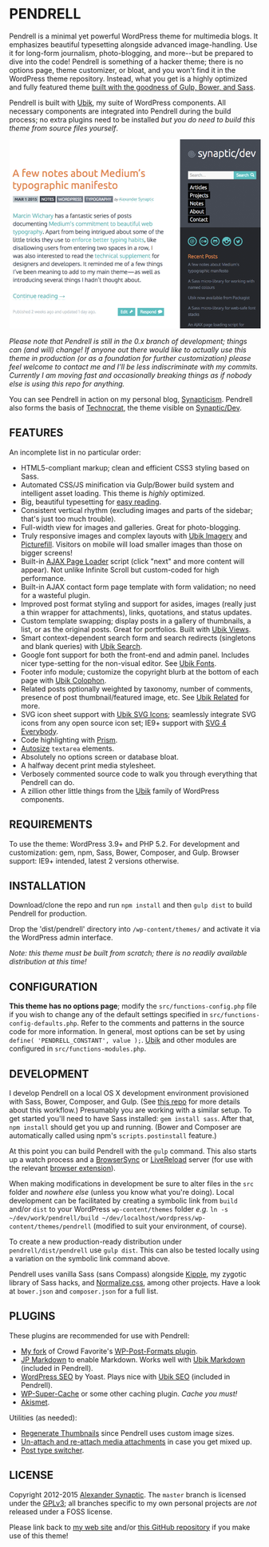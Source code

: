 # PENDRELL

Pendrell is a minimal yet powerful WordPress theme for multimedia blogs. It emphasizes beautiful typesetting alongside advanced image-handling. Use it for long-form journalism, photo-blogging, and more--but be prepared to dive into the code! Pendrell is something of a hacker theme; there is no options page, theme customizer, or bloat, and you won't find it in the WordPress theme repository. Instead, what you get is a highly optimized and fully featured theme [built with the goodness of Gulp, Bower, and Sass](https://github.com/synapticism/wordpress-gulp-bower-sass).

Pendrell is built with [Ubik](https://github.com/synapticism/ubik), my suite of WordPress components. All necessary components are integrated into Pendrell during the build process; no extra plugins need to be installed *but you do need to build this theme from source files yourself*.

![Pendrell example screenshot](/src/screenshot.png "Pendrell example screenshot")

*Please note that Pendrell is still in the 0.x branch of development; things can (and will) change! If anyone out there would like to actually use this theme in production (or as a foundation for further customization) please feel welcome to contact me and I'll be less indiscriminate with my commits. Currently I am moving fast and occasionally breaking things as if nobody else is using this repo for anything.*

You can see Pendrell in action on my personal blog, [Synapticism](http://synapticism.com). Pendrell also forms the basis of [Technocrat](https://github.com/synapticism/technocrat), the theme visible on [Synaptic/Dev](http://synapticism.com/dev).



## FEATURES

An incomplete list in no particular order:

* HTML5-compliant markup; clean and efficient CSS3 styling based on Sass.
* Automated CSS/JS minification via Gulp/Bower build system and intelligent asset loading. This theme is *highly* optimized.
* Big, beautiful typesetting for [easy reading](http://ia.net/blog/100e2r/).
* Consistent vertical rhythm (excluding images and parts of the sidebar; that's just too much trouble).
* Full-width view for images and galleries. Great for photo-blogging.
* Truly responsive images and complex layouts with [Ubik Imagery](https://github.com/synapticism/ubik-imagery) and [Picturefill](https://github.com/scottjehl/picturefill). Visitors on mobile will load smaller images than those on bigger screens!
* Built-in [AJAX Page Loader](https://github.com/synapticism/wp-ajax-page-loader) script (click "next" and more content will appear). Not unlike Infinite Scroll but custom-coded for high performance.
* Built-in AJAX contact form page template with form validation; no need for a wasteful plugin.
* Improved post format styling and support for asides, images (really just a thin wrapper for attachments), links, quotations, and status updates.
* Custom template swapping; display posts in a gallery of thumbnails, a list, or as the original posts. Great for portfolios. Built with [Ubik Views](https://github.com/synapticism/ubik-views).
* Smart context-dependent search form and search redirects (singletons and blank queries) with [Ubik Search](https://github.com/synapticism/ubik-search).
* Google font support for both the front-end and admin panel. Includes nicer type-setting for the non-visual editor. See [Ubik Fonts](https://github.com/synapticism/ubik).
* Footer info module; customize the copyright blurb at the bottom of each page with [Ubik Colophon](https://github.com/synapticism/ubik-colophon).
* Related posts optionally weighted by taxonomy, number of comments, presence of post thumbnail/featured image, etc. See [Ubik Related](https://github.com/synapticism/ubik) for more.
* SVG icon sheet support with [Ubik SVG Icons](https://github.com/synapticism/ubik); seamlessly integrate SVG icons from any open source icon set; IE9+ support with [SVG 4 Everybody](https://github.com/jonathantneal/svg4everybody).
* Code highlighting with [Prism](http://prismjs.com).
* [Autosize](https://github.com/jackmoore/autosize) `textarea` elements.
* Absolutely no options screen or database bloat.
* A halfway decent print media stylesheet.
* Verbosely commented source code to walk you through everything that Pendrell can do.
* A zillion other little things from the [Ubik](https://github.com/synapticism/ubik) family of WordPress components.



## REQUIREMENTS

To use the theme: WordPress 3.9+ and PHP 5.2. For development and customization: gem, npm, Sass, Bower, Composer, and Gulp. Browser support: IE9+ intended, latest 2 versions otherwise.



## INSTALLATION

Download/clone the repo and run `npm install` and then `gulp dist` to build Pendrell for production.

Drop the 'dist/pendrell' directory into `/wp-content/themes/` and activate it via the WordPress admin interface.

*Note: this theme must be built from scratch; there is no readily available distribution at this time!*



## CONFIGURATION

**This theme has no options page**; modify the `src/functions-config.php` file if you wish to change any of the default settings specified in `src/functions-config-defaults.php`. Refer to the comments and patterns in the source code for more information. In general, most options can be set by using `define( 'PENDRELL_CONSTANT', value );`. [Ubik](https://github.com/synapticism/ubik) and other modules are configured in `src/functions-modules.php`.



## DEVELOPMENT

I develop Pendrell on a local OS X development environment provisioned with Sass, Bower, Composer, and Gulp. (See [this repo](https://github.com/synapticism/wordpress-gulp-bower-sass) for more details about this workflow.) Presumably you are working with a similar setup. To get started you'll need to have Sass installed: `gem install sass`. After that, `npm install` should get you up and running. (Bower and Composer are automatically called using npm's `scripts.postinstall` feature.)

At this point you can build Pendrell with the `gulp` command. This also starts up a watch process and a [BrowserSync](http://www.browsersync.io/) or [LiveReload](http://livereload.com/) server (for use with the relevant [browser extension](http://feedback.livereload.com/knowledgebase/articles/86242-how-do-i-install-and-use-the-browser-extensions-)).

When making modifications in development be sure to alter files in the `src` folder and *nowhere else* (unless you know what you're doing). Local development can be facilitated by creating a symbolic link from `build` and/or `dist` to your WordPress `wp-content/themes` folder *e.g.* `ln -s ~/dev/work/pendrell/build ~/dev/localhost/wordpress/wp-content/themes/pendrell` (modified to suit your environment, of course).

To create a new production-ready distribution under `pendrell/dist/pendrell` use `gulp dist`. This can also be tested locally using a variation on the symbolic link command above.

Pendrell uses vanilla Sass (sans Compass) alongside [Kipple](https://github.com/synapticism/kipple), my zygotic library of Sass hacks, and [Normalize.css](https://necolas.github.io/normalize.css/), among other projects. Have a look at `bower.json` and `composer.json` for a full list.



## PLUGINS

These plugins are recommended for use with Pendrell:

* [My fork](https://github.com/synapticism/wp-post-formats) of Crowd Favorite's [WP-Post-Formats plugin](https://github.com/crowdfavorite/wp-post-formats).
* [JP Markdown](http://wordpress.org/plugins/jetpack-markdown/) to enable Markdown. Works well with [Ubik Markdown](https://github.com/synapticism/ubik-markdown) (included in Pendrell).
* [WordPress SEO](https://wordpress.org/plugins/wordpress-seo/) by Yoast. Plays nice with [Ubik SEO](https://github.com/synapticism/ubik-seo) (included in Pendrell).
* [WP-Super-Cache](http://ocaoimh.ie/wp-super-cache/) or some other caching plugin. *Cache you must!*
* [Akismet](http://akismet.com/).

Utilities (as needed):

* [Regenerate Thumbnails](http://wordpress.org/extend/plugins/regenerate-thumbnails/) since Pendrell uses custom image sizes.
* [Un-attach and re-attach media attachments](http://wordpress.org/plugins/unattach-and-re-attach-attachments/) in case you get mixed up.
* [Post type switcher](http://wordpress.org/extend/post-type-switcher/).



## LICENSE

Copyright 2012-2015 [Alexander Synaptic](http://alexandersynaptic.com). The `master` branch is licensed under the [GPLv3](http://www.gnu.org/licenses/gpl.txt); all branches specific to my own personal projects are *not* released under a FOSS license.

Please link back to [my web site](http://synapticism.com) and/or [this GitHub repository](https://github.com/synapticism/pendrell) if you make use of this theme!
